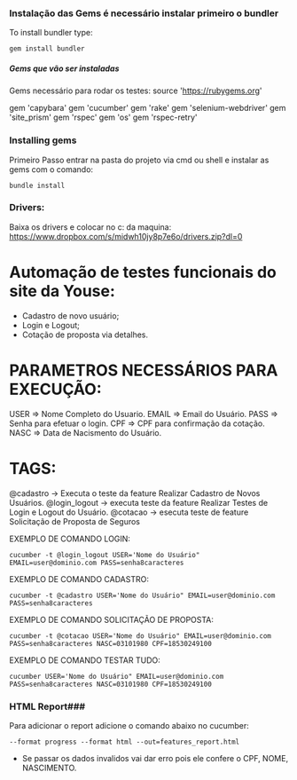 
### Instalação das Gems é necessário instalar primeiro o bundler ###
To install bundler type:
```shell
gem install bundler
```

##### Gems que vão ser instaladas #####

Gems necessário para rodar os testes:
source 'https://rubygems.org'

gem 'capybara'
gem 'cucumber'
gem 'rake'
gem 'selenium-webdriver'
gem 'site_prism'
gem 'rspec'
gem 'os'
gem 'rspec-retry'

### Installing gems ###
Primeiro Passo entrar na pasta do projeto via cmd ou shell e instalar as gems com o comando:
```shell
bundle install
```

### Drivers: ###
Baixa os drivers e colocar no c: da maquina:
https://www.dropbox.com/s/midwh10jy8p7e6o/drivers.zip?dl=0


# Automação de testes funcionais do site da Youse: #
- Cadastro de novo usuário;
- Login e Logout;
- Cotação de proposta via detalhes.

# PARAMETROS NECESSÁRIOS PARA EXECUÇÃO: #
USER => Nome Completo do Usuario.
EMAIL => Email do Usuário.
PASS => Senha para efetuar o login.
CPF => CPF para confirmação da cotação.
NASC => Data de Nacismento do Usuário.

# TAGS: #
@cadastro -> Executa o teste da feature Realizar Cadastro de Novos Usuários.
@login_logout -> executa teste da feature Realizar Testes de Login e Logout do Usuário.
@cotacao -> esecuta teste de feature Solicitação de Proposta de Seguros

EXEMPLO DE COMANDO LOGIN:
```shell
cucumber -t @login_logout USER='Nome do Usuário" EMAIL=user@dominio.com PASS=senha8caracteres
```
EXEMPLO DE COMANDO CADASTRO:
```shell
cucumber -t @cadastro USER='Nome do Usuário" EMAIL=user@dominio.com PASS=senha8caracteres
```
EXEMPLO DE COMANDO SOLICITAÇÃO DE PROPOSTA:
```shell
cucumber -t @cotacao USER='Nome do Usuário" EMAIL=user@dominio.com PASS=senha8caracteres NASC=03101980 CPF=18530249100
```
EXEMPLO DE COMANDO TESTAR TUDO:
```shell
cucumber USER='Nome do Usuário" EMAIL=user@dominio.com PASS=senha8caracteres NASC=03101980 CPF=18530249100
```

### HTML Report###
Para adicionar o report adicione o comando abaixo no cucumber:
```shell
--format progress --format html --out=features_report.html
```
* Se passar os dados invalidos vai dar erro pois ele confere o CPF, NOME, NASCIMENTO.


